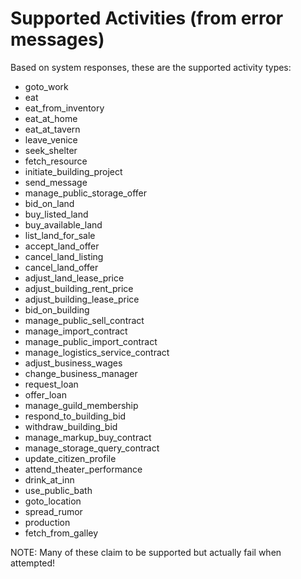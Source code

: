 # Supported Activities (from error messages)

Based on system responses, these are the supported activity types:

- goto_work
- eat
- eat_from_inventory  
- eat_at_home
- eat_at_tavern
- leave_venice
- seek_shelter
- fetch_resource
- initiate_building_project
- send_message
- manage_public_storage_offer
- bid_on_land
- buy_listed_land
- buy_available_land
- list_land_for_sale
- accept_land_offer
- cancel_land_listing
- cancel_land_offer
- adjust_land_lease_price
- adjust_building_rent_price
- adjust_building_lease_price
- bid_on_building
- manage_public_sell_contract
- manage_import_contract
- manage_public_import_contract
- manage_logistics_service_contract
- adjust_business_wages
- change_business_manager
- request_loan
- offer_loan
- manage_guild_membership
- respond_to_building_bid
- withdraw_building_bid
- manage_markup_buy_contract
- manage_storage_query_contract
- update_citizen_profile
- attend_theater_performance
- drink_at_inn
- use_public_bath
- goto_location
- spread_rumor
- production
- fetch_from_galley

NOTE: Many of these claim to be supported but actually fail when attempted!